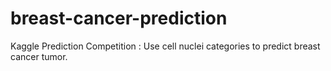 # breast-cancer-prediction
Kaggle Prediction Competition : Use cell nuclei categories to predict breast cancer tumor.

